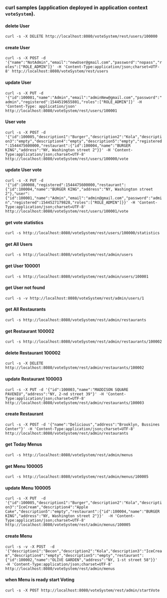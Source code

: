 ### curl samples (application deployed in application context `voteSystem`).

#### delete User
`curl -s -X DELETE http://localhost:8080/voteSystem/rest/users/100000`

#### create User
`curl -s -X POST -d '{"name":"NotAdmin","email":"newUser@gmail.com","password":"nopass","roles":["ROLE_ADMIN"]}' -H 'Content-Type:application/json;charset=UTF-8' http://localhost:8080/voteSystem/rest/users`

#### update User
`curl -s -X PUT -d '{"id":100001,"name":"Admin","email":"adminNew@gmail.com","password":"admin","registered":1544519655801,"roles":["ROLE_ADMIN"]}' -H 'Content-Type: application/json' http://localhost:8080/voteSystem/rest/users/100001`

#### User vote 
`curl -s -X POST -d '{"id":100005,"description1":"Burger","description2":"Kola","description3":"empty","description4":"empty","description5":"empty","registered":1544475600000,"restaurant":{"id":100004,"name":"BURGER KING","address":"NY, Washington street 2"}}' -H 'Content-Type:application/json;charset=UTF-8' http://localhost:8080/voteSystem/rest/users/100000/vote`

#### update User vote 
`curl -s -X PUT -d '{"id":100008,"registered":1544475600000,"restaurant":{"id":100004,"name":"BURGER KING","address":"NY, Washington street 2"},"user":{"id":100001,"name":"Admin","email":"admin@gmail.com","password":"admin","registered":1544527179828,"roles":["ROLE_ADMIN"]}}' -H 'Content-Type:application/json;charset=UTF-8' http://localhost:8080/voteSystem/rest/users/100001/vote`

#### get vote statistics
`curl -s http://localhost:8080/voteSystem/rest/users/100000/statistics`


#### get All Users
`curl -s http://localhost:8080/voteSystem/rest/admin/users`

#### get User 100001
`curl -s http://localhost:8080/voteSystem/rest/admin/users/100001`


#### get User not found
`curl -s -v http://localhost:8080/voteSystem/rest/admin/users/1`

#### get All Restaurants
`curl -s http://localhost:8080/voteSystem/rest/admin/restaurants`

#### get Restaurant 100002
`curl -s http://localhost:8080/voteSystem/rest/admin/restaurants/100002`

#### delete Restaurant 100002
`curl -s -X DELETE http://localhost:8080/voteSystem/rest/admin/restaurants/100002`

#### update Restaurant 100003
`curl -s -X PUT -d '{"id":100003,"name":"MADDISON SQUARE PAVENIU","address":"NY, 2-nd street 39"}' -H 'Content-Type:application/json;charset=UTF-8' http://localhost:8080/voteSystem/rest/admin/restaurants/100003`

#### create Restaurant
`curl -s -X POST -d '{"name":"Delicious","address":"Brooklyn, Bussines Center"}' -H 'Content-Type:application/json;charset=UTF-8' http://localhost:8080/voteSystem/rest/admin/restaurants`

#### get Today Menus
`curl -s http://localhost:8080/voteSystem/rest/admin/menus`

#### get  Menu 100005
`curl -s http://localhost:8080/voteSystem/rest/admin/menus/100005`

#### update  Menu 100005
`curl -s -X PUT  -d '{"id":100005,"description1":"Burger","description2":"Kola","description3":"IceCream","description4":"Apple Cake","description5":"empty","restaurant":{"id":100004,"name":"BURGER KING","address":"NY, Washington street 2"}}'  -H 'Content-Type:application/json;charset=UTF-8' http://localhost:8080/voteSystem/rest/admin/menus/100005`

#### create  Menu
`curl -s -v -X POST  -d '{"description1":"Becon","description2":"Kola","description3":"IceCream","description4":"empty","description5":"empty","restaurant":{"id":100002,"name":"OLIVE GARDEN","address":"NY, 1-st street 58"}}'  -H 'Content-Type:application/json;charset=UTF-8' http://localhost:8080/voteSystem/rest/admin/menus`

#### when Menu is ready start Voting
`curl -s -X POST http://localhost:8080/voteSystem/rest/admin/startVote`